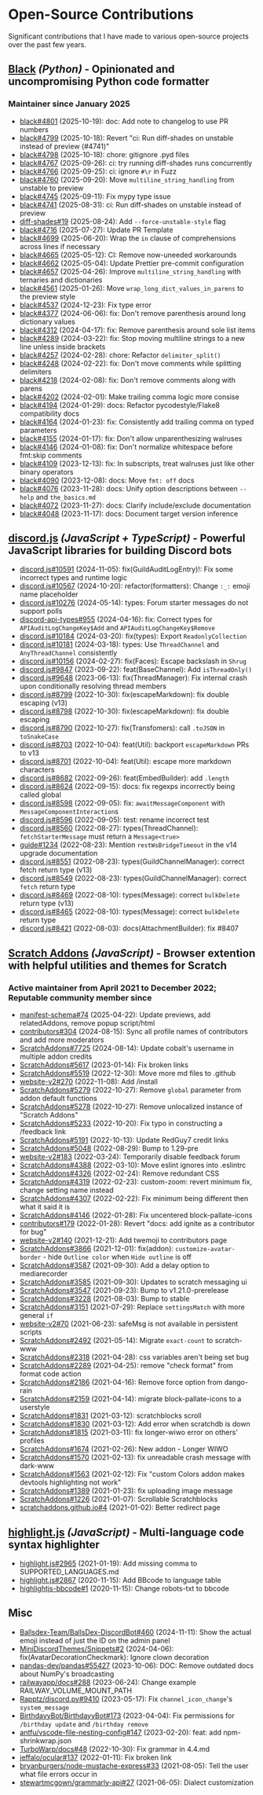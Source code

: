 # Open-Source Contributions

Significant contributions that I have made to various open-source projects over the past few years.

## [Black](https://black.readthedocs.io/en/stable/) _(Python)_ - Opinionated and uncompromising Python code formatter

### Maintainer since January 2025

- [black#4801](https://github.com/psf/black/pull/4801) (2025-10-19): doc: Add note to changelog to use PR numbers
- [black#4799](https://github.com/psf/black/pull/4799) (2025-10-18): Revert "ci: Run diff-shades on unstable instead of preview (#4741)"
- [black#4798](https://github.com/psf/black/pull/4798) (2025-10-18): chore: gitignore .pyd files
- [black#4767](https://github.com/psf/black/pull/4767) (2025-09-26): ci: try running diff-shades runs concurrently
- [black#4766](https://github.com/psf/black/pull/4766) (2025-09-25): ci: ignore `#\r` in Fuzz
- [black#4760](https://github.com/psf/black/pull/4760) (2025-09-20): Move `multiline_string_handling` from unstable to preview
- [black#4745](https://github.com/psf/black/pull/4745) (2025-09-11): Fix mypy type issue
- [black#4741](https://github.com/psf/black/pull/4741) (2025-08-31): ci: Run diff-shades on unstable instead of preview
- [diff-shades#19](https://github.com/ichard26/diff-shades/pull/19) (2025-08-24): Add `--force-unstable-style` flag
- [black#4716](https://github.com/psf/black/pull/4716) (2025-07-27): Update PR Template
- [black#4699](https://github.com/psf/black/pull/4699) (2025-06-20): Wrap the `in` clause of comprehensions across lines if necessary
- [black#4665](https://github.com/psf/black/pull/4665) (2025-05-12): CI: Remove now-uneeded workarounds
- [black#4662](https://github.com/psf/black/pull/4662) (2025-05-04): Update Prettier pre-commit configuration
- [black#4657](https://github.com/psf/black/pull/4657) (2025-04-26): Improve `multiline_string_handling` with ternaries and dictionaries
- [black#4561](https://github.com/psf/black/pull/4561) (2025-01-26): Move `wrap_long_dict_values_in_parens` to the preview style
- [black#4537](https://github.com/psf/black/pull/4537) (2024-12-23): Fix type error
- [black#4377](https://github.com/psf/black/pull/4377) (2024-06-06): fix: Don't remove parenthesis around long dictionary values
- [black#4312](https://github.com/psf/black/pull/4312) (2024-04-17): fix: Remove parenthesis around sole list items
- [black#4289](https://github.com/psf/black/pull/4289) (2024-03-22): fix: Stop moving multiline strings to a new line unless inside brackets
- [black#4257](https://github.com/psf/black/pull/4257) (2024-02-28): chore: Refactor `delimiter_split()`
- [black#4248](https://github.com/psf/black/pull/4248) (2024-02-22): fix: Don't move comments while splitting delimiters
- [black#4218](https://github.com/psf/black/pull/4218) (2024-02-08): fix: Don't remove comments along with parens
- [black#4202](https://github.com/psf/black/pull/4202) (2024-02-01): Make trailing comma logic more consise
- [black#4194](https://github.com/psf/black/pull/4194) (2024-01-29): docs: Refactor pycodestyle/Flake8 compatibility docs
- [black#4164](https://github.com/psf/black/pull/4164) (2024-01-23): fix: Consistently add trailing comma on typed parameters
- [black#4155](https://github.com/psf/black/pull/4155) (2024-01-17): fix: Don't allow unparenthesizing walruses
- [black#4146](https://github.com/psf/black/pull/4146) (2024-01-08): fix: Don't normalize whitespace before fmt:skip comments
- [black#4109](https://github.com/psf/black/pull/4109) (2023-12-13): fix: In subscripts, treat walruses just like other binary operators
- [black#4090](https://github.com/psf/black/pull/4090) (2023-12-08): docs: Move `fmt: off` docs
- [black#4076](https://github.com/psf/black/pull/4076) (2023-11-28): docs: Unify option descriptions between `--help` and `the_basics.md`
- [black#4072](https://github.com/psf/black/pull/4072) (2023-11-27): docs: Clarify include/exclude documentation
- [black#4048](https://github.com/psf/black/pull/4048) (2023-11-17): docs: Document target version inference

## [discord.js](https://discord.js.org/) _(JavaScript + TypeScript)_ - Powerful JavaScript libraries for building Discord bots

- [discord.js#10591](https://github.com/discordjs/discord.js/pull/10591) (2024-11-05): fix(GuildAuditLogEntry)!: Fix some incorrect types and runtime logic
- [discord.js#10567](https://github.com/discordjs/discord.js/pull/10567) (2024-10-20): refactor(formatters): Change `:_:` emoji name placeholder
- [discord.js#10276](https://github.com/discordjs/discord.js/pull/10276) (2024-05-14): types: Forum starter messages do not support polls
- [discord-api-types#955](https://github.com/discordjs/discord-api-types/pull/955) (2024-04-16): fix: Correct types for `APIAuditLogChangeKey$Add` and `APIAuditLogChangeKey$Remove`
- [discord.js#10184](https://github.com/discordjs/discord.js/pull/10184) (2024-03-20): fix(types): Export `ReadonlyCollection`
- [discord.js#10181](https://github.com/discordjs/discord.js/pull/10181) (2024-03-18): types: Use `ThreadChannel` and `AnyThreadChannel` consistently
- [discord.js#10156](https://github.com/discordjs/discord.js/pull/10156) (2024-02-27): fix(Faces): Escape backslash in `Shrug`
- [discord.js#9847](https://github.com/discordjs/discord.js/pull/9847) (2023-09-22): feat(BaseChannel): Add `isThreadOnly()`
- [discord.js#9648](https://github.com/discordjs/discord.js/pull/9648) (2023-06-13): fix(ThreadManager): Fix internal crash upon conditionally resolving thread members
- [discord.js#8799](https://github.com/discordjs/discord.js/pull/8799) (2022-10-30): fix(escapeMarkdown): fix double escaping (v13)
- [discord.js#8798](https://github.com/discordjs/discord.js/pull/8798) (2022-10-30): fix(escapeMarkdown): fix double escaping
- [discord.js#8790](https://github.com/discordjs/discord.js/pull/8790) (2022-10-27): fix(Transfomers): call `.toJSON` in `toSnakeCase`
- [discord.js#8703](https://github.com/discordjs/discord.js/pull/8703) (2022-10-04): feat(Util): backport `escapeMarkdown` PRs to v13
- [discord.js#8701](https://github.com/discordjs/discord.js/pull/8701) (2022-10-04): feat(Util): escape more markdown characters
- [discord.js#8682](https://github.com/discordjs/discord.js/pull/8682) (2022-09-26): feat(EmbedBuilder): add `.length`
- [discord.js#8624](https://github.com/discordjs/discord.js/pull/8624) (2022-09-15): docs: fix regexps incorrectly being called global
- [discord.js#8598](https://github.com/discordjs/discord.js/pull/8598) (2022-09-05): fix: `awaitMessageComponent` with `MessageComponentInteraction`s
- [discord.js#8596](https://github.com/discordjs/discord.js/pull/8596) (2022-09-05): test: rename incorrect test
- [discord.js#8560](https://github.com/discordjs/discord.js/pull/8560) (2022-08-27): types(ThreadChannel): `fetchStarterMessage` must return a `Message<true>`
- [guide#1234](https://github.com/discordjs/guide/pull/1234) (2022-08-23): Mention `restWsBridgeTimeout` in the v14 upgrade documentation
- [discord.js#8551](https://github.com/discordjs/discord.js/pull/8551) (2022-08-23): types(GuildChannelManager): correct fetch return type (v13)
- [discord.js#8549](https://github.com/discordjs/discord.js/pull/8549) (2022-08-23): types(GuildChannelManager): correct `fetch` return type
- [discord.js#8469](https://github.com/discordjs/discord.js/pull/8469) (2022-08-10): types(Message): correct `bulkDelete` return type (v13)
- [discord.js#8465](https://github.com/discordjs/discord.js/pull/8465) (2022-08-10): types(Message): correct `bulkDelete` return type
- [discord.js#8421](https://github.com/discordjs/discord.js/pull/8421) (2022-08-03): docs(AttachmentBuilder): fix #8407

## [Scratch Addons](https://scratchaddons.com/) _(JavaScript)_ - Browser extention with helpful utilities and themes for Scratch

### Active maintainer from April 2021 to December 2022; Reputable community member since

- [manifest-schema#74](https://github.com/ScratchAddons/manifest-schema/pull/74) (2025-04-22): Update previews, add relatedAddons, remove popup script/html
- [contributors#304](https://github.com/ScratchAddons/contributors/pull/304) (2024-08-15): Sync all profile names of contributors and add more moderators
- [ScratchAddons#7725](https://github.com/ScratchAddons/ScratchAddons/pull/7725) (2024-08-14): Update cobalt's username in multiple addon credits
- [ScratchAddons#5617](https://github.com/ScratchAddons/ScratchAddons/pull/5617) (2023-01-14): Fix broken links
- [ScratchAddons#5519](https://github.com/ScratchAddons/ScratchAddons/pull/5519) (2022-12-30): Move more md files to .github
- [website-v2#270](https://github.com/ScratchAddons/website-v2/pull/270) (2022-11-08): Add /install
- [ScratchAddons#5279](https://github.com/ScratchAddons/ScratchAddons/pull/5279) (2022-10-27): Remove `global` parameter from addon default functions
- [ScratchAddons#5278](https://github.com/ScratchAddons/ScratchAddons/pull/5278) (2022-10-27): Remove unlocalized instance of "Scratch Addons"
- [ScratchAddons#5233](https://github.com/ScratchAddons/ScratchAddons/pull/5233) (2022-10-20): Fix typo in constructing a /feedback link
- [ScratchAddons#5191](https://github.com/ScratchAddons/ScratchAddons/pull/5191) (2022-10-13): Update RedGuy7 credit links
- [ScratchAddons#5048](https://github.com/ScratchAddons/ScratchAddons/pull/5048) (2022-08-29): Bump to 1.29-pre
- [website-v2#183](https://github.com/ScratchAddons/website-v2/pull/183) (2022-03-24): Temporarily disable feedback forum
- [ScratchAddons#4388](https://github.com/ScratchAddons/ScratchAddons/pull/4388) (2022-03-10): Move eslint ignores into .eslintrc
- [ScratchAddons#4326](https://github.com/ScratchAddons/ScratchAddons/pull/4326) (2022-02-24): Remove redundant CSS
- [ScratchAddons#4319](https://github.com/ScratchAddons/ScratchAddons/pull/4319) (2022-02-23): custom-zoom: revert minimum fix, change setting name instead
- [ScratchAddons#4307](https://github.com/ScratchAddons/ScratchAddons/pull/4307) (2022-02-22): Fix minimum being different then what it said it is
- [ScratchAddons#4146](https://github.com/ScratchAddons/ScratchAddons/pull/4146) (2022-01-28): Fix uncentered block-pallate-icons
- [contributors#179](https://github.com/ScratchAddons/contributors/pull/179) (2022-01-28): Revert "docs: add ignite as a contributor for bug"
- [website-v2#140](https://github.com/ScratchAddons/website-v2/pull/140) (2021-12-21): Add twemoji to contributors page
- [ScratchAddons#3866](https://github.com/ScratchAddons/ScratchAddons/pull/3866) (2021-12-01): fix(addon): `customize-avatar-border` - hide `Outline color` when `Hide outline` is off
- [ScratchAddons#3587](https://github.com/ScratchAddons/ScratchAddons/pull/3587) (2021-09-30): Add a delay option to mediarecorder
- [ScratchAddons#3585](https://github.com/ScratchAddons/ScratchAddons/pull/3585) (2021-09-30): Updates to scratch messaging ui
- [ScratchAddons#3547](https://github.com/ScratchAddons/ScratchAddons/pull/3547) (2021-09-23): Bump to v1.21.0-prerelease
- [ScratchAddons#3228](https://github.com/ScratchAddons/ScratchAddons/pull/3228) (2021-08-03): Bump to stable
- [ScratchAddons#3151](https://github.com/ScratchAddons/ScratchAddons/pull/3151) (2021-07-29): Replace `settingsMatch` with more general `if`
- [website-v2#70](https://github.com/ScratchAddons/website-v2/pull/70) (2021-06-23): safeMsg is not available in persistent scripts
- [ScratchAddons#2492](https://github.com/ScratchAddons/ScratchAddons/pull/2492) (2021-05-14): Migrate `exact-count` to scratch-www
- [ScratchAddons#2318](https://github.com/ScratchAddons/ScratchAddons/pull/2318) (2021-04-28): css variables aren't being set bug
- [ScratchAddons#2289](https://github.com/ScratchAddons/ScratchAddons/pull/2289) (2021-04-25): remove "check format" from format code action
- [ScratchAddons#2186](https://github.com/ScratchAddons/ScratchAddons/pull/2186) (2021-04-16): Remove force option from dango-rain
- [ScratchAddons#2159](https://github.com/ScratchAddons/ScratchAddons/pull/2159) (2021-04-14): migrate block-pallate-icons to a userstyle
- [ScratchAddons#1831](https://github.com/ScratchAddons/ScratchAddons/pull/1831) (2021-03-12): scratchblocks scroll
- [ScratchAddons#1830](https://github.com/ScratchAddons/ScratchAddons/pull/1830) (2021-03-12): Add error when scratchdb is down
- [ScratchAddons#1815](https://github.com/ScratchAddons/ScratchAddons/pull/1815) (2021-03-11): fix longer-wiwo error on others' profiles
- [ScratchAddons#1674](https://github.com/ScratchAddons/ScratchAddons/pull/1674) (2021-02-26): New addon - Longer WIWO
- [ScratchAddons#1570](https://github.com/ScratchAddons/ScratchAddons/pull/1570) (2021-02-13): fix unreadable crash message with dark-www
- [ScratchAddons#1563](https://github.com/ScratchAddons/ScratchAddons/pull/1563) (2021-02-12): Fix "custom Colors addon makes devtools highlighting not work"
- [ScratchAddons#1389](https://github.com/ScratchAddons/ScratchAddons/pull/1389) (2021-01-23): fix uploading image message
- [ScratchAddons#1226](https://github.com/ScratchAddons/ScratchAddons/pull/1226) (2021-01-07): Scrollable Scratchblocks
- [scratchaddons.github.io#4](https://github.com/ScratchAddons/scratchaddons.github.io/pull/4) (2021-01-02): Better redirect page

## [highlight.js](https://highlightjs.org/) _(JavaScript)_ - Multi-language code syntax highlighter

- [highlight.js#2965](https://github.com/highlightjs/highlight.js/pull/2965) (2021-01-19): Add missing comma to SUPPORTED_LANGUAGES.md
- [highlight.js#2867](https://github.com/highlightjs/highlight.js/pull/2867) (2020-11-15): Add BBcode to language table
- [highlightjs-bbcode#1](https://github.com/highlightjs/highlightjs-bbcode/pull/1) (2020-11-15): Change robots-txt to bbcode

## Misc

- [Ballsdex-Team/BallsDex-DiscordBot#460](https://github.com/Ballsdex-Team/BallsDex-DiscordBot/pull/460) (2024-11-11): Show the actual emoji instead of just the ID on the admin panel
- [MiniDiscordThemes/Snippets#2](https://github.com/MiniDiscordThemes/Snippets/pull/2) (2024-04-06): fix(AvatarDecorationCheckmark): Ignore clown decoration
- [pandas-dev/pandas#55427](https://github.com/pandas-dev/pandas/pull/55427) (2023-10-06): DOC: Remove outdated docs about NumPy's broadcasting
- [railwayapp/docs#288](https://github.com/railwayapp/docs/pull/288) (2023-06-24): Change example RAILWAY_VOLUME_MOUNT_PATH
- [Rapptz/discord.py#9410](https://github.com/Rapptz/discord.py/pull/9410) (2023-05-17): Fix `channel_icon_change`'s `system_message`
- [BirthdayyBot/BirthdayyBot#173](https://github.com/BirthdayyBot/BirthdayyBot/pull/173) (2023-04-04): Fix permissions for `/birthday update` and `/birthday remove`
- [antfu/vscode-file-nesting-config#147](https://github.com/antfu/vscode-file-nesting-config/pull/147) (2023-02-20): feat: add npm-shrinkwrap.json
- [TurboWarp/docs#48](https://github.com/TurboWarp/docs/pull/48) (2022-10-30): Fix grammar in 4.4.md
- [jeffalo/ocular#137](https://github.com/jeffalo/ocular/pull/137) (2022-01-11): Fix broken link
- [bryanburgers/node-mustache-express#33](https://github.com/bryanburgers/node-mustache-express/pull/33) (2021-08-05): Tell the user what file errors occur in
- [stewartmcgown/grammarly-api#27](https://github.com/stewartmcgown/grammarly-api/pull/27) (2021-06-05): Dialect customization
